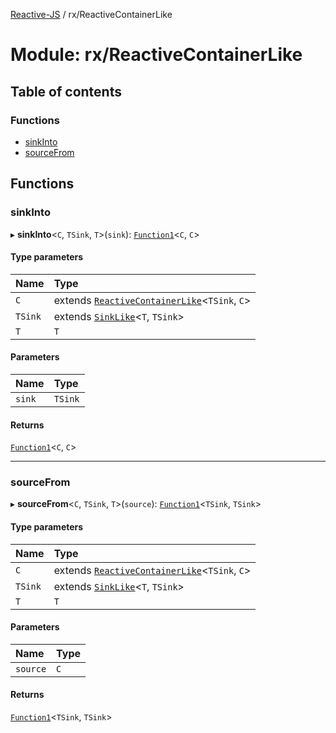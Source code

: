 [Reactive-JS](../README.md) / rx/ReactiveContainerLike

# Module: rx/ReactiveContainerLike

## Table of contents

### Functions

- [sinkInto](rx_ReactiveContainerLike.md#sinkinto)
- [sourceFrom](rx_ReactiveContainerLike.md#sourcefrom)

## Functions

### sinkInto

▸ **sinkInto**<`C`, `TSink`, `T`\>(`sink`): [`Function1`](functions.md#function1)<`C`, `C`\>

#### Type parameters

| Name | Type |
| :------ | :------ |
| `C` | extends [`ReactiveContainerLike`](../interfaces/rx.ReactiveContainerLike.md)<`TSink`, `C`\> |
| `TSink` | extends [`SinkLike`](../interfaces/util.SinkLike.md)<`T`, `TSink`\> |
| `T` | `T` |

#### Parameters

| Name | Type |
| :------ | :------ |
| `sink` | `TSink` |

#### Returns

[`Function1`](functions.md#function1)<`C`, `C`\>

___

### sourceFrom

▸ **sourceFrom**<`C`, `TSink`, `T`\>(`source`): [`Function1`](functions.md#function1)<`TSink`, `TSink`\>

#### Type parameters

| Name | Type |
| :------ | :------ |
| `C` | extends [`ReactiveContainerLike`](../interfaces/rx.ReactiveContainerLike.md)<`TSink`, `C`\> |
| `TSink` | extends [`SinkLike`](../interfaces/util.SinkLike.md)<`T`, `TSink`\> |
| `T` | `T` |

#### Parameters

| Name | Type |
| :------ | :------ |
| `source` | `C` |

#### Returns

[`Function1`](functions.md#function1)<`TSink`, `TSink`\>
